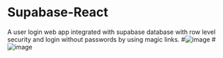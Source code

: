 # Supabase-React
A user login web app integrated with supabase database with row level security and login without passwords by using magic links.
#![image](https://user-images.githubusercontent.com/96056167/190960718-38c47b52-3fb8-4060-a886-56be08846c23.png)
#![image](https://user-images.githubusercontent.com/96056167/190960844-42857272-d612-4593-be87-7af99f0cd6ee.png)
